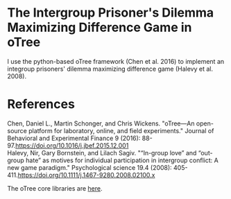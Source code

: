 # The Intergroup Prisoner's Dilemma Maximizing Difference Game in oTree
I use the python-based oTree framework (Chen et al. 2016) to implement an integroup prisoners' dilemma maximizing difference game (Halevy et al. 2008).


# References
Chen, Daniel L., Martin Schonger, and Chris Wickens. "oTree—An open-source platform for laboratory, online, and field experiments." Journal of Behavioral and Experimental Finance 9 (2016): 88-97.https://doi.org/10.1016/j.jbef.2015.12.001 <br>
Halevy, Nir, Gary Bornstein, and Lilach Sagiv. "“In-group love” and “out-group hate” as motives for individual participation in intergroup conflict: A new game paradigm." Psychological science 19.4 (2008): 405-411.https://doi.org/10.1111/j.1467-9280.2008.02100.x <br>


The oTree core libraries are [here](https://github.com/oTree-org/otree-core).
